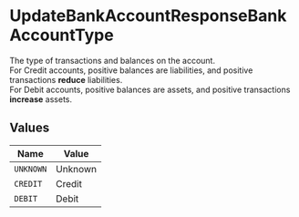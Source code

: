# UpdateBankAccountResponseBankAccountType

The type of transactions and balances on the account.  
For Credit accounts, positive balances are liabilities, and positive transactions **reduce** liabilities.  
For Debit accounts, positive balances are assets, and positive transactions **increase** assets.


## Values

| Name      | Value     |
| --------- | --------- |
| `UNKNOWN` | Unknown   |
| `CREDIT`  | Credit    |
| `DEBIT`   | Debit     |